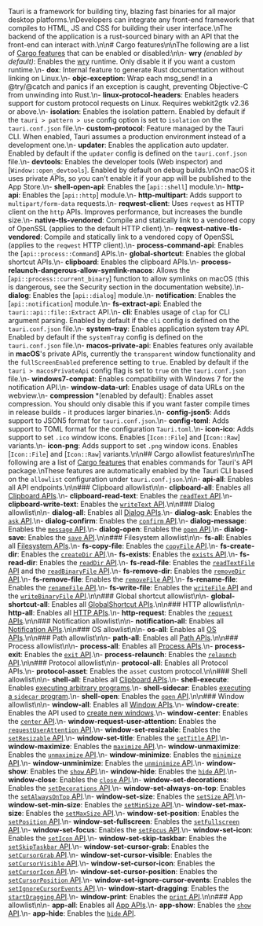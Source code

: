 Tauri is a framework for building tiny, blazing fast binaries for all major desktop platforms.\nDevelopers can integrate any front-end framework that compiles to HTML, JS and CSS for building their user interface.\nThe backend of the application is a rust-sourced binary with an API that the front-end can interact with.\n\n# Cargo features\n\nThe following are a list of [Cargo features](https://doc.rust-lang.org/stable/cargo/reference/manifest.html#the-features-section) that can be enabled or disabled:\n\n- **wry** _(enabled by default)_: Enables the [wry](https://github.com/tauri-apps/wry) runtime. Only disable it if you want a custom runtime.\n- **dox**: Internal feature to generate Rust documentation without linking on Linux.\n- **objc-exception**: Wrap each msg_send! in a @try/@catch and panics if an exception is caught, preventing Objective-C from unwinding into Rust.\n- **linux-protocol-headers**: Enables headers support for custom protocol requests on Linux. Requires webkit2gtk v2.36 or above.\n- **isolation**: Enables the isolation pattern. Enabled by default if the `tauri > pattern > use` config option is set to `isolation` on the `tauri.conf.json` file.\n- **custom-protocol**: Feature managed by the Tauri CLI. When enabled, Tauri assumes a production environment instead of a development one.\n- **updater**: Enables the application auto updater. Enabled by default if the `updater` config is defined on the `tauri.conf.json` file.\n- **devtools**: Enables the developer tools (Web inspector) and [`Window::open_devtools`]. Enabled by default on debug builds.\nOn macOS it uses private APIs, so you can't enable it if your app will be published to the App Store.\n- **shell-open-api**: Enables the [`api::shell`] module.\n- **http-api**: Enables the [`api::http`] module.\n- **http-multipart**: Adds support to `multipart/form-data` requests.\n- **reqwest-client**: Uses `reqwest` as HTTP client on the `http` APIs. Improves performance, but increases the bundle size.\n- **native-tls-vendored**: Compile and statically link to a vendored copy of OpenSSL (applies to the default HTTP client).\n- **reqwest-native-tls-vendored**: Compile and statically link to a vendored copy of OpenSSL (applies to the `reqwest` HTTP client).\n- **process-command-api**: Enables the [`api::process::Command`] APIs.\n- **global-shortcut**: Enables the global shortcut APIs.\n- **clipboard**: Enables the clipboard APIs.\n- **process-relaunch-dangerous-allow-symlink-macos**: Allows the [`api::process::current_binary`] function to allow symlinks on macOS (this is dangerous, see the Security section in the documentation website).\n- **dialog**: Enables the [`api::dialog`] module.\n- **notification**: Enables the [`api::notification`] module.\n- **fs-extract-api**: Enabled the `tauri::api::file::Extract` API.\n- **cli**: Enables usage of `clap` for CLI argument parsing. Enabled by default if the `cli` config is defined on the `tauri.conf.json` file.\n- **system-tray**: Enables application system tray API. Enabled by default if the `systemTray` config is defined on the `tauri.conf.json` file.\n- **macos-private-api**: Enables features only available in **macOS**'s private APIs, currently the `transparent` window functionality and the `fullScreenEnabled` preference setting to `true`. Enabled by default if the `tauri > macosPrivateApi` config flag is set to `true` on the `tauri.conf.json` file.\n- **windows7-compat**: Enables compatibility with Windows 7 for the notification API.\n- **window-data-url**: Enables usage of data URLs on the webview.\n- **compression** \*(enabled by default): Enables asset compression. You should only disable this if you want faster compile times in release builds - it produces larger binaries.\n- **config-json5**: Adds support to JSON5 format for `tauri.conf.json`.\n- **config-toml**: Adds support to TOML format for the configuration `Tauri.toml`.\n- **icon-ico**: Adds support to set `.ico` window icons. Enables [`Icon::File`] and [`Icon::Raw`] variants.\n- **icon-png**: Adds support to set `.png` window icons. Enables [`Icon::File`] and [`Icon::Raw`] variants.\n\n## Cargo allowlist features\n\nThe following are a list of [Cargo features](https://doc.rust-lang.org/stable/cargo/reference/manifest.html#the-features-section) that enables commands for Tauri's API package.\nThese features are automatically enabled by the Tauri CLI based on the `allowlist` configuration under `tauri.conf.json`.\n\n- **api-all**: Enables all API endpoints.\n\n### Clipboard allowlist\n\n- **clipboard-all**: Enables all [Clipboard APIs](https://tauri.app/en/docs/api/js/modules/clipboard/).\n- **clipboard-read-text**: Enables the [`readText` API](https://tauri.app/en/docs/api/js/modules/clipboard/#readtext).\n- **clipboard-write-text**: Enables the [`writeText` API](https://tauri.app/en/docs/api/js/modules/clipboard/#writetext).\n\n### Dialog allowlist\n\n- **dialog-all**: Enables all [Dialog APIs](https://tauri.app/en/docs/api/js/modules/dialog).\n- **dialog-ask**: Enables the [`ask` API](https://tauri.app/en/docs/api/js/modules/dialog#ask).\n- **dialog-confirm**: Enables the [`confirm` API](https://tauri.app/en/docs/api/js/modules/dialog#confirm).\n- **dialog-message**: Enables the [`message` API](https://tauri.app/en/docs/api/js/modules/dialog#message).\n- **dialog-open**: Enables the [`open` API](https://tauri.app/en/docs/api/js/modules/dialog#open).\n- **dialog-save**: Enables the [`save` API](https://tauri.app/en/docs/api/js/modules/dialog#save).\n\n### Filesystem allowlist\n\n- **fs-all**: Enables all [Filesystem APIs](https://tauri.app/en/docs/api/js/modules/fs).\n- **fs-copy-file**: Enables the [`copyFile` API](https://tauri.app/en/docs/api/js/modules/fs#copyfile).\n- **fs-create-dir**: Enables the [`createDir` API](https://tauri.app/en/docs/api/js/modules/fs#createdir).\n- **fs-exists**: Enables the [`exists` API](https://tauri.app/en/docs/api/js/modules/fs#exists).\n- **fs-read-dir**: Enables the [`readDir` API](https://tauri.app/en/docs/api/js/modules/fs#readdir).\n- **fs-read-file**: Enables the [`readTextFile` API](https://tauri.app/en/docs/api/js/modules/fs#readtextfile) and the [`readBinaryFile` API](https://tauri.app/en/docs/api/js/modules/fs#readbinaryfile).\n- **fs-remove-dir**: Enables the [`removeDir` API](https://tauri.app/en/docs/api/js/modules/fs#removedir).\n- **fs-remove-file**: Enables the [`removeFile` API](https://tauri.app/en/docs/api/js/modules/fs#removefile).\n- **fs-rename-file**: Enables the [`renameFile` API](https://tauri.app/en/docs/api/js/modules/fs#renamefile).\n- **fs-write-file**: Enables the [`writeFile` API](https://tauri.app/en/docs/api/js/modules/fs#writefile) and the [`writeBinaryFile` API](https://tauri.app/en/docs/api/js/modules/fs#writebinaryfile).\n\n### Global shortcut allowlist\n\n- **global-shortcut-all**: Enables all [GlobalShortcut APIs](https://tauri.app/en/docs/api/js/modules/globalShortcut).\n\n### HTTP allowlist\n\n- **http-all**: Enables all [HTTP APIs](https://tauri.app/en/docs/api/js/modules/http).\n- **http-request**: Enables the [`request` APIs](https://tauri.app/en/docs/api/js/classes/http.client/).\n\n### Notification allowlist\n\n- **notification-all**: Enables all [Notification APIs](https://tauri.app/en/docs/api/js/modules/notification).\n\n### OS allowlist\n\n- **os-all**: Enables all [OS APIs](https://tauri.app/en/docs/api/js/modules/os).\n\n### Path allowlist\n\n- **path-all**: Enables all [Path APIs](https://tauri.app/en/docs/api/js/modules/path).\n\n### Process allowlist\n\n- **process-all**: Enables all [Process APIs](https://tauri.app/en/docs/api/js/modules/process).\n- **process-exit**: Enables the [`exit` API](https://tauri.app/en/docs/api/js/modules/process#exit).\n- **process-relaunch**: Enables the [`relaunch` API](https://tauri.app/en/docs/api/js/modules/process#relaunch).\n\n### Protocol allowlist\n\n- **protocol-all**: Enables all Protocol APIs.\n- **protocol-asset**: Enables the `asset` custom protocol.\n\n### Shell allowlist\n\n- **shell-all**: Enables all [Clipboard APIs](https://tauri.app/en/docs/api/js/modules/shell).\n- **shell-execute**: Enables [executing arbitrary programs](https://tauri.app/en/docs/api/js/classes/shell.Command#constructor).\n- **shell-sidecar**: Enables [executing a `sidecar` program](https://tauri.app/en/docs/api/js/classes/shell.Command#sidecar).\n- **shell-open**: Enables the [`open` API](https://tauri.app/en/docs/api/js/modules/shell#open).\n\n### Window allowlist\n\n- **window-all**: Enables all [Window APIs](https://tauri.app/en/docs/api/js/modules/window).\n- **window-create**: Enables the API used to [create new windows](https://tauri.app/en/docs/api/js/classes/window.webviewwindow/).\n- **window-center**: Enables the [`center` API](https://tauri.app/en/docs/api/js/classes/window.WebviewWindow#center).\n- **window-request-user-attention**: Enables the [`requestUserAttention` API](https://tauri.app/en/docs/api/js/classes/window.WebviewWindow#requestuserattention).\n- **window-set-resizable**: Enables the [`setResizable` API](https://tauri.app/en/docs/api/js/classes/window.WebviewWindow#setresizable).\n- **window-set-title**: Enables the [`setTitle` API](https://tauri.app/en/docs/api/js/classes/window.WebviewWindow#settitle).\n- **window-maximize**: Enables the [`maximize` API](https://tauri.app/en/docs/api/js/classes/window.WebviewWindow#maximize).\n- **window-unmaximize**: Enables the [`unmaximize` API](https://tauri.app/en/docs/api/js/classes/window.WebviewWindow#unmaximize).\n- **window-minimize**: Enables the [`minimize` API](https://tauri.app/en/docs/api/js/classes/window.WebviewWindow#minimize).\n- **window-unminimize**: Enables the [`unminimize` API](https://tauri.app/en/docs/api/js/classes/window.WebviewWindow#unminimize).\n- **window-show**: Enables the [`show` API](https://tauri.app/en/docs/api/js/classes/window.WebviewWindow#show).\n- **window-hide**: Enables the [`hide` API](https://tauri.app/en/docs/api/js/classes/window.WebviewWindow#hide).\n- **window-close**: Enables the [`close` API](https://tauri.app/en/docs/api/js/classes/window.WebviewWindow#close).\n- **window-set-decorations**: Enables the [`setDecorations` API](https://tauri.app/en/docs/api/js/classes/window.WebviewWindow#setdecorations).\n- **window-set-always-on-top**: Enables the [`setAlwaysOnTop` API](https://tauri.app/en/docs/api/js/classes/window.WebviewWindow#setalwaysontop).\n- **window-set-size**: Enables the [`setSize` API](https://tauri.app/en/docs/api/js/classes/window.WebviewWindow#setsize).\n- **window-set-min-size**: Enables the [`setMinSize` API](https://tauri.app/en/docs/api/js/classes/window.WebviewWindow#setminsize).\n- **window-set-max-size**: Enables the [`setMaxSize` API](https://tauri.app/en/docs/api/js/classes/window.WebviewWindow#setmaxsize).\n- **window-set-position**: Enables the [`setPosition` API](https://tauri.app/en/docs/api/js/classes/window.WebviewWindow#setposition).\n- **window-set-fullscreen**: Enables the [`setFullscreen` API](https://tauri.app/en/docs/api/js/classes/window.WebviewWindow#setfullscreen).\n- **window-set-focus**: Enables the [`setFocus` API](https://tauri.app/en/docs/api/js/classes/window.WebviewWindow#setfocus).\n- **window-set-icon**: Enables the [`setIcon` API](https://tauri.app/en/docs/api/js/classes/window.WebviewWindow#seticon).\n- **window-set-skip-taskbar**: Enables the [`setSkipTaskbar` API](https://tauri.app/en/docs/api/js/classes/window.WebviewWindow#setskiptaskbar).\n- **window-set-cursor-grab**: Enables the [`setCursorGrab` API](https://tauri.app/en/docs/api/js/classes/window.WebviewWindow#setcursorgrab).\n- **window-set-cursor-visible**: Enables the [`setCursorVisible` API](https://tauri.app/en/docs/api/js/classes/window.WebviewWindow#setcursorvisible).\n- **window-set-cursor-icon**: Enables the [`setCursorIcon` API](https://tauri.app/en/docs/api/js/classes/window.WebviewWindow#setcursoricon).\n- **window-set-cursor-position**: Enables the [`setCursorPosition` API](https://tauri.app/en/docs/api/js/classes/window.WebviewWindow#setcursorposition).\n- **window-set-ignore-cursor-events**: Enables the [`setIgnoreCursorEvents` API](https://tauri.app/en/docs/api/js/classes/window.WebviewWindow#setignorecursorevents).\n- **window-start-dragging**: Enables the [`startDragging` API](https://tauri.app/en/docs/api/js/classes/window.WebviewWindow#startdragging).\n- **window-print**: Enables the [`print` API](https://tauri.app/en/docs/api/js/classes/window.WebviewWindow#print).\n\n### App allowlist\n\n- **app-all**: Enables all [App APIs](https://tauri.app/en/docs/api/js/modules/app).\n- **app-show**: Enables the [`show` API](https://tauri.app/en/docs/api/js/modules/app#show).\n- **app-hide**: Enables the [`hide` API](https://tauri.app/en/docs/api/js/modules/app#hide).

